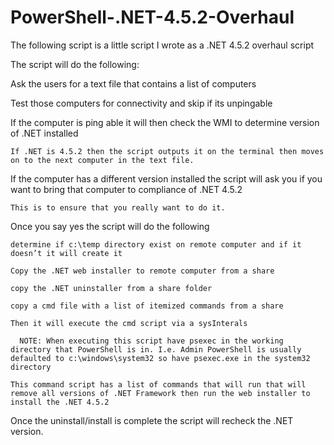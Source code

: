 # PowerShell-.NET-4.5.2-Overhaul
The following script is a little script I wrote as a .NET 4.5.2 overhaul script

The script will do the following:

  Ask the users for a text file that contains a list of computers
  
  Test those computers for connectivity and skip if its unpingable
  
  If the computer is ping able it will then check the WMI to determine version of .NET installed
  
    If .NET is 4.5.2 then the script outputs it on the terminal then moves on to the next computer in the text file.
    
  If the computer has a different version installed the script will ask you if you want to bring that computer to compliance of .NET 4.5.2
  
    This is to ensure that you really want to do it.
    
  Once you say yes the script will do the following
  
    determine if c:\temp directory exist on remote computer and if it doesn’t it will create it
    
    Copy the .NET web installer to remote computer from a share
    
    copy the .NET uninstaller from a share folder
    
    copy a cmd file with a list of itemized commands from a share
    
    Then it will execute the cmd script via a sysInterals
    
      NOTE: When executing this script have psexec in the working directory that PowerShell is in. I.e. Admin PowerShell is usually defaulted to c:\windows\system32 so have psexec.exe in the system32 directory
      
    This command script has a list of commands that will run that will remove all versions of .NET Framework then run the web installer to install the .NET 4.5.2
    
  Once the uninstall/install is complete the script will recheck the .NET version.
